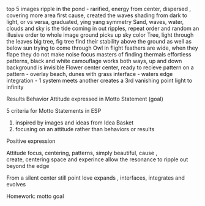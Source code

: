 

top 5 images
ripple in the pond - 
 rarified, energy from center, dispersed , covering more area
 first cause, created the waves
 shading from dark to light, or vs versa, graduated, ying yang
 symmetry 
Sand, waves, water, clouds and sky
 is the tide coming in out
 ripples, repeat
 order and random
 an illusive order to whole image
 ground picks up sky color
Tree, light through the leaves
 big tree, fig tree
 find their stability above the ground as well as below
 sun trying to come through 
Owl in flight
 feathers are wide, when they flape they do not make noise
 focus
 masters of finding thermals
 effortless 
 patterns, black and white
 camouflage works both ways, up and down
 background is invisible
Flower center
 center, 
 ready to recieve 
 pattern on a pattern - overlay
beach, dunes with grass
 interface - waters edge 
 integration - 1 system meets another creates a 3rd
 vanishing point
 light to infinity 
 


Results
Behavior
Attitude
expressed in Motto Statement (goal)

5 criteria for Motto Statements in ESP
1. inspired by images and ideas from Idea Basket
2. focusing on an attitude rather than behaviors or results

Positive expression

Attitude
focus, centering, patterns, simply beautiful, cause ,  
 create, centering space and experince allow the resonance to ripple out beyond the edge 


From a silent center still point  love expands , interfaces, integrates and evolves


Homework:
motto goal